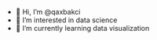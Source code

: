 - 👋 Hi, I’m @qaxbakci
- 👀 I’m interested in data science
- 🌱 I’m currently learning data visualization
<!--
- 💞️ I’m looking to collaborate on 
- 📫 How to reach me ...
-->

<!---
qaxbakci/qaxbakci is a ✨ special ✨ repository because its `README.md` (this file) appears on your GitHub profile.
You can click the Preview link to take a look at your changes.
--->
